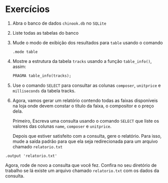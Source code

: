 # Exercícios

1. Abra o banco de dados `chinook.db` no `SQLite`
1. Liste todas as tabelas do banco
1. Mude o modo de exibição dos resultados para `table` usando o comando
    ```
    .mode table
    ```
1. Mostre a estrutura da tabela `tracks` usando a função `table_info()`, assim:
    ```sql
    PRAGMA table_info(tracks);
    ```
1. Use o comando `SELECT` para consultar as colunas `composer`, `unitprice` e `milliseconds` da tabela tracks.
1. Agora, vamos gerar um relatório contendo todas as faixas disponíveis na loja onde devem constar o título da faixa, o compositor e o preço dela.

    Primeiro, Escreva uma consulta usando o comando `SELECT` que liste os valores das colunas `name`, `composer` e `unitprice`.
    
    Depois que estiver satisfeito com a consulta, gere o relatório. Para isso, mude a saída padrão para que ela seja redirecionada para um arquivo chamado `relatorio.txt`
```
.output 'relatorio.txt'
```
Agora, rode de novo a consulta que você fez. Confira no seu diretório de trabalho se lá existe um arquivo chamado `relatorio.txt` com os dados da consulta.                                                                                                     
